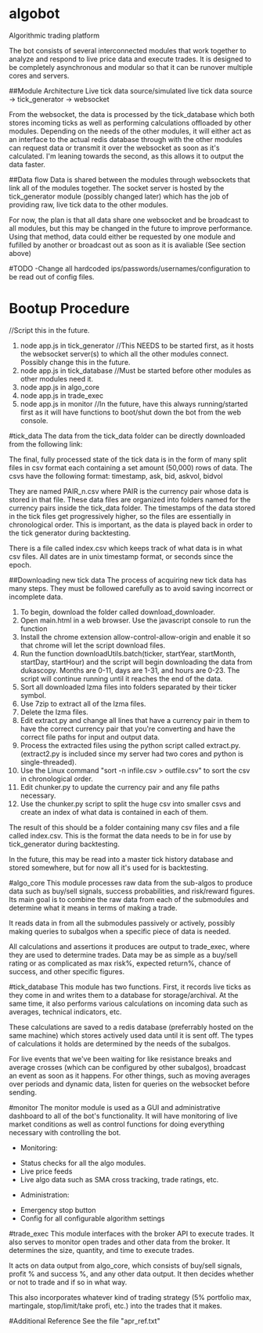 # algobot
Algorithmic trading platform

The bot consists of several interconnected modules that work together to analyze and respond to live price data and execute trades.  It is designed to be completely asynchronous and modular so that it can be runover multiple cores and servers.  

##Module Architecture
Live tick data source/simulated live tick data source -> tick_generator -> websocket

From the websocket, the data is processed by the tick_database which both stores incoming ticks as well as performing calculations offloaded by other modules.  Depending on the needs of the other modules, it will either act as an interface to the actual redis database through with the other modules can request data or transmit it over the websocket as soon as it's calculated.  I'm leaning towards the second, as this allows it to output the data faster.  

##Data flow
Data is shared between the modules through websockets that link all of the modules together.  The socket server is hosted by the tick_generator module (possibly changed later) which has the job of providing raw, live tick data to the other modules.  

For now, the plan is that all data share one websocket and be broadcast to all modules, but this may be changed in the future to improve performance.  Using that method, data could either be requested by one module and fufilled by another or broadcast out as soon as it is avaliable (See section above)

#TODO
-Change all hardcoded ips/passwords/usernames/configuration to be read out of config files.  

# Bootup Procedure
//Script this in the future.  

1. node app.js in tick_generator //This NEEDS to be started first, as it hosts the websocket server(s) to which all the other modules connect.  Possibly change this in the future.  
2. node app.js in tick_database //Must be started before other modules as other modules need it.
3. node app.js in algo_core
4. node app.js in trade_exec
5. node app.js in monitor //In the future, have this always running/started first as it will have functions to boot/shut down the bot from the web console.  

#tick_data
The data from the tick_data folder can be directly downloaded from the following link:

The final, fully processed state of the tick data is in the form of many split files in csv format each containing a set amount (50,000) rows of data.  The csvs have the following format: 
timestamp, ask, bid, askvol, bidvol

They are named PAIR_n.csv where PAIR is the currency pair whose data is stored in that file.  These data files are organized into folders named for the currency pairs inside the tick_data folder.  The timestamps of the data stored in the tick files get progressively higher, so the files are essentially in chronological order.  This is important, as the data is played back in order to the tick generator during backtesting.  

There is a file called index.csv which keeps track of what data is in what csv files.  All dates are in unix timestamp format, or seconds since the epoch.  

##Downloading new tick data
The process of acquiring new tick data has many steps.  They must be followed carefully as to avoid saving incorrect or incomplete data.  

1. To begin, download the folder called download_downloader.  
2. Open main.html in a web browser.  Use the javascript console to run the function
3. Install the chrome extension allow-control-allow-origin and enable it so that chrome will let the script download files.
4. Run the function downloadUtils.batch(ticker, startYear, startMonth, startDay, startHour) and the script will begin downloading the data from dukascopy.  Months are 0-11, days are 1-31, and hours are 0-23.  The script will continue running until it reaches the end of the data.  
5. Sort all downloaded lzma files into folders separated by their ticker symbol.  
6. Use 7zip to extract all of the lzma files.  
7. Delete the lzma files. 
8. Edit extract.py and change all lines that have a currency pair in them to have the correct currency pair that you're converting and have the correct file paths for input and output data. 
9. Process the extracted files using the python script called extract.py.  (extract2.py is included since my server had two cores and python is single-threaded).   
9. Use the Linux command "sort -n infile.csv > outfile.csv" to sort the csv in chronological order.  
10. Edit chunker.py to update the currency pair and any file paths necessary.  
11. Use the chunker.py script to split the huge csv into smaller csvs and create an index of what data is contained in each of them.
  
The result of this should be a folder containing many csv files and a file called index.csv.  This is the format the data needs to be in for use by tick_generator during backtesting.  

In the future, this may be read into a master tick history database and stored somewhere, but for now all it's used for is backtesting.  

#algo_core
This module processes raw data from the sub-algos to produce data such as buy/sell signals, success probabilities, and risk/reward figures.  Its main goal is to combine the raw data from each of the submodules and determine what it means in terms of making a trade.  

It reads data in from all the submodules passively or actively, possibly making queries to subalgos when a specific piece of data is needed.  

All calculations and assertions it produces are output to trade_exec, where they are used to determine trades.  Data may be as simple as a buy/sell rating or as complicated as max risk%, expected return%, chance of success, and other specific figures.  

#tick_database
This module has two functions.  First, it records live ticks as they come in and writes them to a database for storage/archival.  At the same time, it also performs various calculations on incoming data such as averages, technical indicators, etc.  

These calculations are saved to a redis database (preferrably hosted on the same machine) which stores actively used data until it is sent off.  The types of calculations it holds are determined by the needs of the subalgos.  

For live events that we've been waiting for like resistance breaks and average crosses (which can be configured by other subalgos), broadcast an event as soon as it happens.  For other things, such as moving averages over periods and dynamic data, listen for queries on the websocket before sending.  

#monitor
The monitor module is used as a GUI and administrative dashboard to all of the bot's functionality.  It will have monitoring of live market conditions as well as control functions for doing everything necessary with controlling the bot.  

* Monitoring:
- Status checks for all the algo modules.  
- Live price feeds
- Live algo data such as SMA cross tracking, trade ratings, etc.
* Administration:
- Emergency stop button
- Config for all configurable algorithm settings

#trade_exec
This module interfaces with the broker API to execute trades.  It also serves to monitor open trades and other data from the broker.  It determines the size, quantity, and time to execute trades.  

It acts on data output from algo_core, which consists of buy/sell signals, profit % and success %, and any other data output.  It then decides whether or not to trade and if so in what way.  

This also incorporates whatever kind of trading strategy (5% portfolio max, martingale, stop/limit/take profi, etc.) into the trades that it makes.  

#Additional Reference
See the file "apr_ref.txt"
